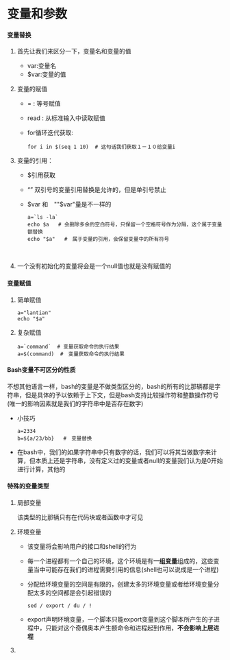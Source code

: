 # 变量和参数

#### 变量替换

1. 首先让我们来区分一下，变量名和变量的值

   * var:变量名
   * $var:变量的值

2. 变量的赋值

   * = : 等号赋值

   * read : 从标准输入中读取赋值

   * for循环迭代获取:

     ```shell
     for i in $(seq 1 10)  # 这句话我们获取１－１０给变量i
     ```

3. 变量的引用：

   * $引用获取

   * “” 双引号的变量引用替换是允许的，但是单引号禁止

   * \$var 和　""\$var"量是不一样的

     ```shell
     a=`ls -la`
     echo $a   # 会删除多余的空白符号，只保留一个空格符号作为分隔，这个属于变量额替换
     echo "$a"   #　属于变量的引用，会保留变量中的所有符号
     ```

     ​

4. 一个没有初始化的变量将会是一个null值也就是没有赋值的

#### 变量赋值

1. 简单赋值

   ```shell
   a="lantian"
   echo "$a"
   ```

2. 复杂赋值

   ```shell
   a=`command`  # 变量获取命令的执行结果
   a=$(command)  #　变量获取命令的执行结果
   ```

#### Bash变量不可区分的性质

不想其他语言一样，bash的变量是不做类型区分的，bash的所有的比那辆都是字符串，但是具体的予以依赖于上下文，但是bash支持比较操作符和整数操作符号(唯一的影响因素就是我们的字符串中是否存在数字)

* 小技巧

  ```shell
  a=2334
  b=${a/23/bb}   #　变量替换
  ```

* 在bash中，我们的如果字符串中只有数字的话，我们可以将其当做数字来计算，但本质上还是字符串，没有定义过的变量或者null的变量我们认为是0开始进行计算，其他的



#### 特殊的变量类型

1. 局部变量

   该类型的比那辆只有在代码块或者函数中才可见

2. 环境变量

   * 该变量将会影响用户的接口和shell的行为

   * 每一个进程都有一个自己的环境，这个环境是有**一组变量**组成的，这些变量当中可能存在我们的进程需要引用的信息(shell也可以说成是一个进程)

   * 分配给环境变量的空间是有限的，创建太多的环境变量或者给环境变量分配太多的空间都是会引起错误的

     ```shell
     sed / export / du / !
     ```

   * export声明环境变量，一个脚本只能export变量到这个脚本所产生的子进程中，只能对这个奇偶奥本产生额命令和进程起到作用，**不会影响上层进程**

3. ​

   ​